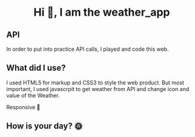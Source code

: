 <h1 align="center">Hi 👋, I am the weather_app</h1>

<h2 align="left">API</h2>
<p align="left">In order to put into practice API calls, I played and code this web.</p>

<h2 align="left">What did I use?</h2>
<p align="left">I used HTML5 for markup and CSS3 to style the web product. But most important, I used javascrpit to get weather from API and change icon and value of the Weather.</p>
<p align="left">Responsive 🤝 </p>

<h2 align="left">How is your day? 🌞</h2>
